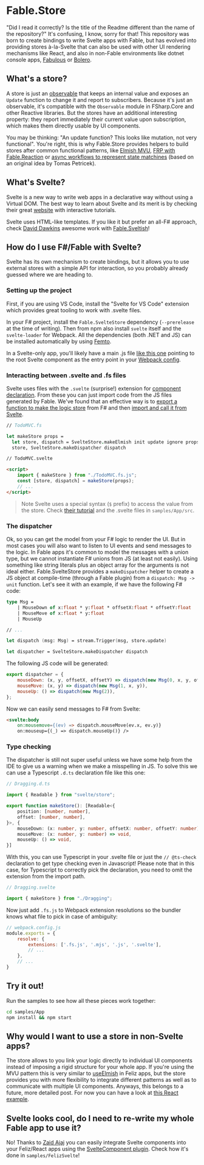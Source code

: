 # Fable.Store

"Did I read it correctly? Is the title of the Readme different than the name of the repository?" It's confusing, I know, sorry for that! This repository was born to create bindings to write Svelte apps with Fable, but has evolved into providing stores à-la-Svelte that can also be used with other UI rendering mechanisms like React, and also in non-Fable environments like dotnet console apps, [Fabulous](https://fsprojects.github.io/Fabulous/) or [Bolero](https://fsbolero.io/).

## What's a store?

A store is just an [observable](https://fsharpforfunandprofit.com/posts/concurrency-reactive/) that keeps an internal value and exposes an `Update` function to change it and report to subscribers. Because it's just an observable, it's compatible with the `Observable` module in FSharp.Core and other Reactive libraries. But the stores have an additional interesting property: they report immediately their current value upon subscription, which makes them directly usable by UI components.

You may be thinking: "An update function? This looks like mutation, not very functional". You're right, this is why Fable.Store provides helpers to build stores after common functional patterns, like [Elmish MVU](https://github.com/fable-compiler/Fable.Svelte/blob/18325893c06475bc1f1d13f45ce73386332f6ac9/samples/App/src/TodoMVC/TodoMVC.fs#L53-L55), [FRP with Fable.Reaction](https://github.com/fable-compiler/Fable.Svelte/blob/18325893c06475bc1f1d13f45ce73386332f6ac9/samples/App/src/TimeFlies/TimeFlies.fs#L67-L70) or [async workflows to represent state matchines](https://github.com/fable-compiler/Fable.Svelte/blob/18325893c06475bc1f1d13f45ce73386332f6ac9/samples/App/src/Dragging/Dragging.fs#L44-L56) (based on an original idea by Tomas Petricek).

## What's Svelte?

Svelte is a new way to write web apps in a declarative way without using a Virtual DOM. The best way to learn about Svelte and its merit is by checking their great [website](https://svelte.dev/) with interactive tutorials.

Svelte uses HTML-like templates. If you like it but prefer an all-F# approach, check [David Dawkins](https://twitter.com/DaveDawkins) awesome work with [Fable.Sveltish](https://github.com/davedawkins/Fable.Sveltish)!

## How do I use F#/Fable with Svelte?

Svelte has its own mechanism to create bindings, but it allows you to use external stores with a simple API for interaction, so you probably already guessed where we are heading to.

### Setting up the project

First, if you are using VS Code, install the "Svelte for VS Code" extension which provides great tooling to work with .svelte files.

In your F# project, install the `Fable.SvelteStore` dependency (`--prerelease` at the time of writing). Then from npm also install `svelte` itself and the `svelte-loader` for Webpack. All the dependencies (both .NET and JS) can be installed automatically by using [Femto](https://github.com/Zaid-Ajaj/Femto). 

In a Svelte-only app, you'll likely have a main .js file [like this one](https://github.com/fable-compiler/Fable.Svelte/blob/18325893c06475bc1f1d13f45ce73386332f6ac9/samples/App/src/main.js) pointing to the root Svelte component as the entry point in your [Webpack config](https://github.com/fable-compiler/Fable.Svelte/blob/18325893c06475bc1f1d13f45ce73386332f6ac9/samples/App/webpack.config.js).

### Interacting between .svelte and .fs files

Svelte uses files with the `.svelte` (surprise!) extension for [component declaration](https://svelte.dev/docs#Component_format). From these you can just import code from the JS files generated by Fable. We've found that an effective way is to [export a function to make the logic store](https://github.com/fable-compiler/Fable.Svelte/blob/18325893c06475bc1f1d13f45ce73386332f6ac9/samples/App/src/TodoMVC/TodoMVC.fs#L53-L55) from F# and then [import and call it from Svelte](https://github.com/fable-compiler/Fable.Svelte/blob/18325893c06475bc1f1d13f45ce73386332f6ac9/samples/App/src/TodoMVC/TodoMVC.svelte#L3-L8).

```fsharp
// TodoMVC.fs

let makeStore props =
  let store, dispatch = SvelteStore.makeElmish init update ignore props
  store, SvelteStore.makeDispatcher dispatch
```

```html
// TodoMVC.svelte

<script>
	import { makeStore } from "./TodoMVC.fs.js";
    const [store, dispatch] = makeStore(props);    
    // ...
</script>
```

> Note Svelte uses a special syntax (`$` prefix) to access the value from the store. Check [their tutorial](https://svelte.dev/tutorial/auto-subscriptions) and the .svelte files in `samples/App/src`.

### The dispatcher

Ok, so you can get the model from your F# logic to render the UI. But in most cases you will also want to listen to UI events and send messages to the logic. In Fable apps it's common to model the messages with a union type, but we cannot instantiate F# unions from JS (at least not easily). Using something like string literals plus an object array for the arguments is not ideal either. Fable.SvelteStore provides a `makeDispatcher` helper to create a JS object at compile-time (through a Fable plugin) from a `dispatch: Msg -> unit` function. Let's see it with an example, if we have the following F# code:

```fsharp
type Msg =
    | MouseDown of x:float * y:float * offsetX:float * offsetY:float
    | MouseMove of x:float * y:float
    | MouseUp

// ...

let dispatch (msg: Msg) = stream.Trigger(msg, store.update)

let dispatcher = SvelteStore.makeDispatcher dispatch
```

The following JS code will be generated:

```js
export dispatcher = {
    mouseDown: (x, y, offsetX, offsetY) => dispatch(new Msg(0, x, y, offsetX, offsetY)),
    mouseMove: (x, y) => dispatch(new Msg(1, x, y)),
    mouseUp: () => dispatch(new Msg(2)),
};
```

Now we can easily send messages to F# from Svelte:

```html
<svelte:body
	on:mousemove={(ev) => dispatch.mouseMove(ev.x, ev.y)}
	on:mouseup={(_) => dispatch.mouseUp()} />
```

### Type checking

The dispatcher is still not super useful unless we have some help from the IDE to give us a warning when we make a misspelling in JS. To solve this we can use a Typescript `.d.ts` declaration file like this one:

```typescript
// Dragging.d.ts

import { Readable } from "svelte/store";

export function makeStore(): [Readable<{
    position: [number, number],
    offset: [number, number],
}>, {
    mouseDown: (x: number, y: number, offsetX: number, offsetY: number) => void,
    mouseMove: (x: number, y: number) => void,
    mouseUp: () => void,
}]
```

With this, you can use Typescript in your .svelte file or just the `// @ts-check` declaration to get type checking even in Javascript! Please note that in this case, for Typescript to correctly pick the declaration, you need to omit the extension from the import path.

```js
// Dragging.svelte

import { makeStore } from "./Dragging";
```

Now just add `.fs.js` to Webpack extension resolutions so the bundler knows what file to pick in case of ambiguity:

```js
// webpack.config.js
module.exports = {
	resolve: {
        extensions: ['.fs.js', '.mjs', '.js', '.svelte'],
        // ...
    },
    // ...
}
```

## Try it out!

Run the samples to see how all these pieces work together:

```bash
cd samples/App
npm install && npm start
```

## Why would I want to use a store in non-Svelte apps?

The store allows to you link your logic directly to individual UI components instead of imposing a rigid structure for your whole app. If you're using the MVU pattern this is very similar to [useElmish](https://zaid-ajaj.github.io/Feliz/#/Hooks/UseElmish) in Feliz apps, but the store provides you with more flexibility to integrate different patterns as well as to communicate with multiple UI components. Anyways, this belongs to a future, more detailed post. For now you can have a look at [this React example](https://github.com/fable-compiler/Fable.Svelte/blob/18325893c06475bc1f1d13f45ce73386332f6ac9/samples/FelizSvelte/src/TimeFliesElmish.fs#L105-L108).

## Svelte looks cool, do I need to re-write my whole Fable app to use it?

No! Thanks to [Zaid Ajaj](https://twitter.com/zaid_ajaj) you can easily integrate Svelte components into your Feliz/React apps using the [SvelteComponent plugin](https://github.com/fable-compiler/Fable.Svelte/blob/18325893c06475bc1f1d13f45ce73386332f6ac9/samples/FelizSvelte/src/App.fs#L7-L11). Check how it's done in `samples/FelizSvelte`!

